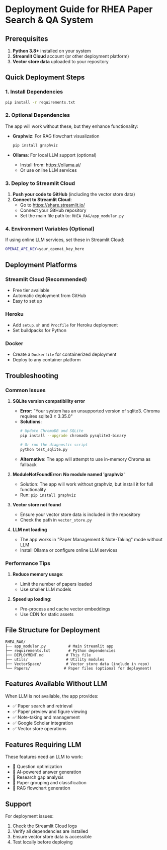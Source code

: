 # Deployment Guide for RHEA Paper Search & QA System

## Prerequisites

1. **Python 3.8+** installed on your system
2. **Streamlit Cloud** account (or other deployment platform)
3. **Vector store data** uploaded to your repository

## Quick Deployment Steps

### 1. Install Dependencies

```bash
pip install -r requirements.txt
```

### 2. Optional Dependencies

The app will work without these, but they enhance functionality:

- **Graphviz**: For RAG flowchart visualization
  ```bash
  pip install graphviz
  ```

- **Ollama**: For local LLM support (optional)
  - Install from: https://ollama.ai/
  - Or use online LLM services

### 3. Deploy to Streamlit Cloud

1. **Push your code to GitHub** (including the vector store data)
2. **Connect to Streamlit Cloud**:
   - Go to https://share.streamlit.io/
   - Connect your GitHub repository
   - Set the main file path to: `RHEA_RAG/app_modular.py`

### 4. Environment Variables (Optional)

If using online LLM services, set these in Streamlit Cloud:

```bash
OPENAI_API_KEY=your_openai_key_here
```

## Deployment Platforms

### Streamlit Cloud (Recommended)
- Free tier available
- Automatic deployment from GitHub
- Easy to set up

### Heroku
- Add `setup.sh` and `Procfile` for Heroku deployment
- Set buildpacks for Python

### Docker
- Create a `Dockerfile` for containerized deployment
- Deploy to any container platform

## Troubleshooting

### Common Issues

1. **SQLite version compatibility error**
   - **Error**: "Your system has an unsupported version of sqlite3. Chroma requires sqlite3 ≥ 3.35.0"
   - **Solutions**:
     ```bash
     # Update ChromaDB and SQLite
     pip install --upgrade chromadb pysqlite3-binary
     
     # Or run the diagnostic script
     python test_sqlite.py
     ```
   - **Alternative**: The app will attempt to use in-memory Chroma as fallback

2. **ModuleNotFoundError: No module named 'graphviz'**
   - Solution: The app will work without graphviz, but install it for full functionality
   - Run: `pip install graphviz`

3. **Vector store not found**
   - Ensure your vector store data is included in the repository
   - Check the path in `vector_store.py`

4. **LLM not loading**
   - The app works in "Paper Management & Note-Taking" mode without LLM
   - Install Ollama or configure online LLM services

### Performance Tips

1. **Reduce memory usage**:
   - Limit the number of papers loaded
   - Use smaller LLM models

2. **Speed up loading**:
   - Pre-process and cache vector embeddings
   - Use CDN for static assets

## File Structure for Deployment

```
RHEA_RAG/
├── app_modular.py          # Main Streamlit app
├── requirements.txt        # Python dependencies
├── DEPLOYMENT.md          # This file
├── utils/                 # Utility modules
├── VectorSpace/           # Vector store data (include in repo)
└── Papers/               # Paper files (optional for deployment)
```

## Features Available Without LLM

When LLM is not available, the app provides:
- ✅ Paper search and retrieval
- ✅ Paper preview and figure viewing
- ✅ Note-taking and management
- ✅ Google Scholar integration
- ✅ Vector store operations

## Features Requiring LLM

These features need an LLM to work:
- 🤖 Question optimization
- 🤖 AI-powered answer generation
- 🤖 Research gap analysis
- 🤖 Paper grouping and classification
- 🤖 RAG flowchart generation

## Support

For deployment issues:
1. Check the Streamlit Cloud logs
2. Verify all dependencies are installed
3. Ensure vector store data is accessible
4. Test locally before deploying 